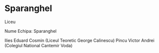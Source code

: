 # Sparanghel

Liceu

Nume Echipa: Sparanghel

Ilies Eduard Cosmin (Liceul Teoretic George Calinescu)
Pincu Victor Andrei (Colegiul National Cantemir Voda)
